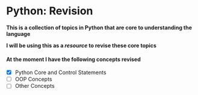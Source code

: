 # Python: Revision

**This is a collection of topics in Python that are core to understanding the language**

**I will be using this as a _resource_ to revise these core topics**

#### At the moment I have the following concepts revised 

- [x] Python Core and Control Statements
- [ ] OOP Concepts
- [ ] Other Concepts
